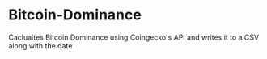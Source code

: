 # Bitcoin-Dominance
Caclualtes Bitcoin Dominance using Coingecko's API and writes it to a CSV along with the date
